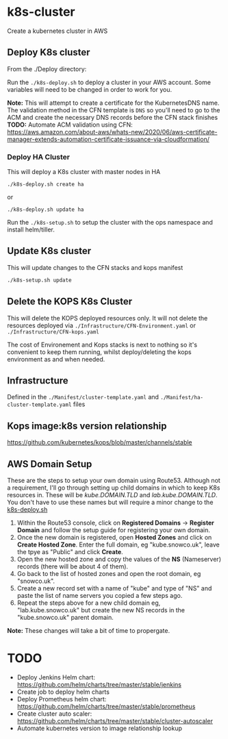 # k8s-cluster

Create a kubernetes cluster in AWS

## Deploy K8s cluster

From the ./Deploy directory:

Run the `./k8s-deploy.sh` to deploy a cluster in your AWS account. Some variables will need to be changed in order to work for you.

**Note:** This will attempt to create a certificate for the KubernetesDNS name. The validation method in the CFN template is `DNS` so you'll need to go to the ACM and create the necessary DNS records before the CFN stack finishes
**TODO:** Automate ACM validation using CFN: https://aws.amazon.com/about-aws/whats-new/2020/06/aws-certificate-manager-extends-automation-certificate-issuance-via-cloudformation/

### Deploy HA Cluster

This will deploy a K8s cluster with master nodes in HA

`./k8s-deploy.sh create ha`

or 

`./k8s-deploy.sh update ha`

Run the `./k8s-setup.sh` to setup the cluster with the ops namespace and install helm/tiller. 

## Update K8s cluster

This will update changes to the CFN stacks and kops manifest

```bash
./k8s-setup.sh update
```

## Delete the KOPS K8s Cluster

This will delete the KOPS deployed resources only. It will not delete the resources deployed via `./Infrastructure/CFN-Environment.yaml` or `./Infrastructure/CFN-kops.yaml`

The cost of Environement and Kops stacks is next to nothing so it's convenient to keep them running, whilst deploy/deleting the kops environment as and when needed.

## Infrastructure

Defined in the `./Manifest/cluster-template.yaml` and `./Manifest/ha-cluster-template.yaml` files

## Kops image:k8s version relationship

https://github.com/kubernetes/kops/blob/master/channels/stable

## AWS Domain Setup

These are the steps to setup your own domain using Route53. Although not a requirement, I'll go through setting up child domains in which to keep K8s resources in. These will be _kube.DOMAIN.TLD_ and _lab.kube.DOMAIN.TLD_. You don't have to use these names but will require a minor change to the [k8s-deploy.sh](./k8s-deploy.sh)

1. Within the Route53 console, click on **Registered Domains** -> **Register Domain** and follow the setup guide for registering your own domain.
1. Once the new domain is registered, open **Hosted Zones** and click on **Create Hosted Zone**. Enter the full domain, eg "kube.snowco.uk", leave the tpye as "Public" and click **Create**.
1. Open the new hosted zone and copy the values of the **NS** (Nameserver) records (there will be about 4 of them).
1. Go back to the list of hosted zones and open the root domain, eg "snowco.uk".
1. Create a new record set with a name of "kube" and type of "NS" and paste the list of name servers you copied a few steps ago.
1. Repeat the steps above for a new child domain eg, "lab.kube.snowco.uk" but create the new NS records in the "kube.snowco.uk" parent domain.

**Note:** These changes will take a bit of time to propergate. 





# TODO
- Deploy Jenkins Helm chart: https://github.com/helm/charts/tree/master/stable/jenkins
- Create job to deploy helm charts
- Deploy Prometheus helm chart: https://github.com/helm/charts/tree/master/stable/prometheus
- Create cluster auto scaler: https://github.com/helm/charts/tree/master/stable/cluster-autoscaler
- Automate kubernetes version to image relationship lookup
